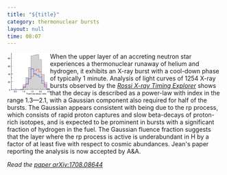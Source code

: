```yaml
---
title: "${title}"
category: thermonuclear bursts
layout: null
time: 08:07
---
```

<!-- converted from blosxom format post by dkg 22.1.2022 -->
<img src="images/power_law_index.jpg" width="100" align="left">
When the upper layer of an accreting neutron star experiences a thermonuclear
runaway of helium and hydrogen, it exhibits an X-ray burst with a
cool-down phase of typically 1 minute.
Analysis of light curves of 1254
X-ray bursts observed by the 
<a href="https://heasarc.gsfc.nasa.gov/docs/xte"><em>Rossi X-ray
Timing Explorer</em></a> 
shows that the decay is described as a power-law with
index in the range 1.3&mdash;2.1,
with a Gaussian component also required for half of the bursts.
The Gaussian appears consistent with being due to the rp
process,
which consists of rapid proton captures and slow beta-decays of
proton-rich isotopes, and is expected to be prominent in bursts with a
significant fraction of hydrogen in the fuel.
The Gaussian fluence fraction suggests that the layer where the rp
process is active is underabundant in H by a factor of at least five with
respect to cosmic abundances.
Jean's paper reporting the analysis is now accepted by A&A.
</p>
<p><em>Read the <a href="https://arxiv.org/abs/1708.08644">paper arXiv:1708.08644</a></em>
